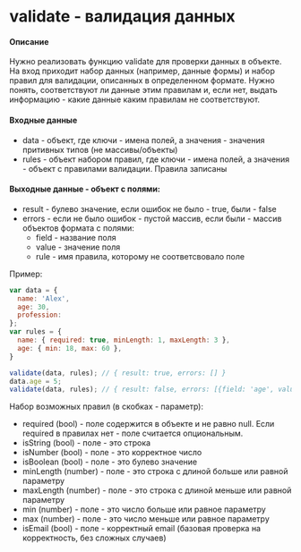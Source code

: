 # validate - валидация данных

#### Описание
Нужно реализовать функцию validate для проверки данных в объекте.
На вход приходит набор данных (например, данные формы) и набор правил для валидации, описанных в определенном формате.
Нужно понять, соответствуют ли данные этим правилам и, если нет, выдать информацию - какие данные каким правилам не соответствуют.

#### Входные данные
- data - объект, где ключи - имена полей, а значения - значения притивных типов (не массивы/объекты)
- rules - объект набором правил, где ключи - имена полей, а значения - объект с правилами валидации. Правила записаны

#### Выходные данные - объект с полями:
- result - булево значение, если ошибок не было - true, были - false
- errors - если не было ошибок - пустой массив, если были - массив объектов формата с полями:
  - field - название поля
  - value - значение поля
  - rule - имя правила, которому не соответсвовало поле

Пример:
```js
var data = {
  name: 'Alex',
  age: 30,
  profession: 
};
var rules = {
  name: { required: true, minLength: 1, maxLength: 3 },
  age: { min: 18, max: 60 },
}

validate(data, rules); // { result: true, errors: [] }
data.age = 5;
validate(data, rules); // { result: false, errors: [{field: 'age', value: 30, error: 'max'}] }
```

Набор возможных правил (в скобках - параметр):
- required (bool) - поле содержится в объекте и не равно null. Если required в правилах нет - поле считается опциональным.
- isString (bool) - поле - это строка
- isNumber (bool) - поле - это корректное число
- isBoolean (bool) - поле - это булево значение
- minLength (number) - поле - это строка с длиной больше или равной параметру
- maxLength (number) - поле - это строка с длиной меньше или равной параметру
- min (number) - поле - это число больше или равное параметру
- max (number) - поле - это число меньше или равное параметру
- isEmail (bool) - поле - корректный email (базовая проверка на корректность, без сложных случаев)



